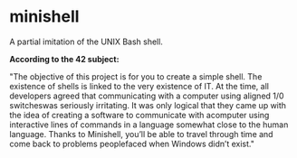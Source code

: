 # minishell
A partial imitation of the UNIX Bash shell.

**According to the 42 subject:**

"The objective of this project is for you to create a simple shell.
The existence of shells is linked to the very existence of IT.
At the time, all developers agreed that communicating with a computer using aligned 1/0 switcheswas seriously irritating.
It was only logical that they came up with the idea of creating a software to communicate with acomputer using interactive lines of commands in a language somewhat close to the human language.
Thanks to Minishell, you’ll be able to travel through time and come back to problems peoplefaced when Windows didn’t exist."

